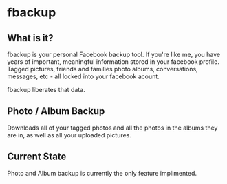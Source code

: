 fbackup
=======

What is it?
-----------
fbackup is your personal Facebook backup tool.  If you're like me, you have
years of important, meaningful information stored in your facebook profile.
Tagged pictures, friends and families photo albums, conversations, messages,
etc - all locked into your facebook acount.  

fbackup liberates that data.

Photo / Album Backup
-----------------
Downloads all of your tagged photos and all the photos in the albums they are
in, as well as all your uploaded pictures.

Current State
-------------
Photo and Album backup is currently the only feature implimented. 

